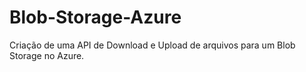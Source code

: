 # Blob-Storage-Azure
Criação de uma API de Download e Upload de arquivos para um Blob Storage no Azure.
